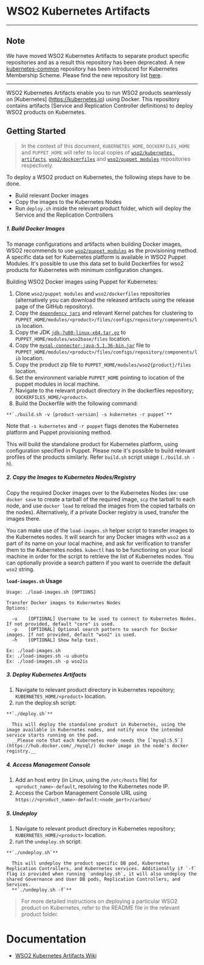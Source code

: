 # WSO2 Kubernetes Artifacts

---

## Note

We have moved WSO2 Kubernetes Artifacts to separate product specific repositories and as a result this repository has been deprecated. A new [kubernetes-common](https://github.com/wso2/kubernetes-common) repository has been introduced for Kubernetes Membership Scheme. Please find the new repository list [here](https://github.com/wso2?utf8=%E2%9C%93&q=kubernetes&type=&language=).

---

WSO2 Kubernetes Artifacts enable you to run WSO2 products seamlessly on [Kubernetes] (https://kubernetes.io) using Docker. This repository contains artifacts (Service and Replication Controller definitions) to deploy WSO2 products on Kubernetes.

## Getting Started
>In the context of this document, `KUBERNETES_HOME`, `DOCKERFILES_HOME` and `PUPPET_HOME` will refer to local copies of [`wso2/kubernetes artifacts`](https://github.com/wso2/kubernetes-artifacts/), [`wso2/dockcerfiles`](https://github.com/wso2/dockerfiles/) and [`wso2/puppet modules`](https://github.com/wso2/puppet-modules) repositories respectively.

To deploy a WSO2 product on Kubernetes, the following steps have to be done.
* Build relevant Docker images
* Copy the images to the Kubernetes Nodes
* Run `deploy.sh` inside the relevant product folder, which will deploy the Service and the Replication Controllers

##### 1. Build Docker Images

To manage configurations and artifacts when building Docker images, WSO2 recommends to use [`wso2/puppet modules`](https://github.com/wso2/puppet-modules) as the provisioning method. A specific data set for Kubernetes platform is available in WSO2 Puppet Modules. It's possible to use this data set to build Dockerfiles for wso2 products for Kubernetes with minimum configuration changes.

Building WSO2 Docker images using Puppet for Kubernetes:

  1. Clone `wso2/puppet modules` and `wso2/dockerfiles` repositories (alternatively you can download the released artifacts using the release page of the GitHub repository).
  2. Copy the [`dependency jars`](https://docs.wso2.com/display/KA100/Kubernetes+Membership+Scheme+for+WSO2+Carbon) and relevant Kernel patches for clustering to `PUPPET_HOME/modules/<product>/files/configs/repository/components/lib` location.
  3. Copy the JDK [`jdk-7u80-linux-x64.tar.gz`](http://www.oracle.com/technetwork/java/javase/downloads/jdk7-downloads-1880260.html) to `PUPPET_HOME/modules/wso2base/files` location.
  4. Copy the [`mysql-connector-java-5.1.36-bin.jar`](http://mvnrepository.com/artifact/mysql/mysql-connector-java/5.1.36) file to `PUPPET_HOME/modules/<product>/files/configs/repository/components/lib` location.
  5. Copy the product zip file to `PUPPET_HOME/modules/wso2{product}/files` location.
  6. Set the environment variable `PUPPET_HOME` pointing to location of the puppet modules in local machine.
  7. Navigate to the relevant product directory in the dockerfiles repository; `DOCKERFILES_HOME/<product>`.
  8. Build the Dockerfile with the following command:

    **`./build.sh -v [product-version] -s kubernetes -r puppet`**

  Note that `-s kubernetes` and `-r puppet` flags denotes the Kubernetes platform and Puppet provisioning method.

  This will build the standalone product for Kubernetes platform, using configuration specified in Puppet. Please note it's possible to build relevant profiles of the products similarly. Refer `build.sh` script usage (`./build.sh -h`).

##### 2. Copy the Images to Kubernetes Nodes/Registry

Copy the required Docker images over to the Kubernetes Nodes (ex: use `docker save` to create a tarball of the required image, `scp` the tarball to each node, and use `docker load` to reload the images from the copied tarballs on the nodes). Alternatively, if a private Docker registry is used, transfer the images there.

You can make use of the `load-images.sh` helper script to transfer images to the Kubernetes nodes. It will search for any Docker images with `wso2` as a part of its name on your local machine, and ask for verification to transfer them to the Kubernetes nodes. `kubectl` has to be functioning on your local machine in order for the script to retrieve the list of Kubernetes nodes. You can optionally provide a search pattern if you want to override the default `wso2` string.

**`load-images.sh`
Usage**
```
Usage: ./load-images.sh [OPTIONS]

Transfer Docker images to Kubernetes Nodes
Options:

  -u	[OPTIONAL] Username to be used to connect to Kubernetes Nodes. If not provided, default "core" is used.
  -p	[OPTIONAL] Optional search pattern to search for Docker images. If not provided, default "wso2" is used.
  -h	[OPTIONAL] Show help text.

Ex: ./load-images.sh
Ex: ./load-images.sh -u ubuntu
Ex: ./load-images.sh -p wso2is
```


##### 3. Deploy Kubernetes Artifacts
  1. Navigate to relevant product directory in kubernetes repository; `KUBERNETES_HOME/<product>` location.
  2. run the deploy.sh script:

    **`./deploy.sh`**

      This will deploy the standalone product in Kubernetes, using the image available in Kubernetes nodes, and notify once the intended service starts running on the pod.
      __Please note that each Kubernetes node needs the [`mysql:5.5`](https://hub.docker.com/_/mysql/) docker image in the node's docker registry.__

##### 4. Access Management Console
  1. Add an host entry (in Linux, using the `/etc/hosts` file) for `<product_name>-default`, resolving to the Kubernetes node IP.
  2. Access the Carbon Management Console URL using `https://<product_name>-default:<node_port>/carbon/`

##### 5. Undeploy
  1. Navigate to relevant product directory in Kubernetes repository; `KUBERNETES_HOME/<product>` location.
  2. run the `undeploy.sh` script:

    **`./undeploy.sh`**

      This will undeploy the product specific DB pod, Kubernetes Replication Controllers, and Kubernetes services. Additionally if `-f` flag is provided when running `undeploy.sh`, it will also undeploy the shared Governance and User DB pods, Replication Controllers, and Services.
      **`./undeploy.sh -f`**

> For more detailed instructions on deploying a particular WSO2 product on Kubernetes, refer to the README file in the relevant product folder.

# Documentation
* [WSO2 Kubernetes Artifacts Wiki](https://docs.wso2.com/display/KA100/WSO2+Kubernetes+Artifacts)
